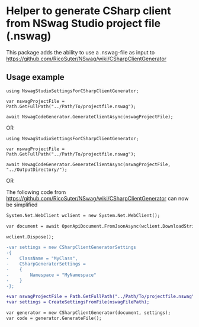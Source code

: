 # Helper to generate CSharp client from NSwag Studio project file (.nswag)

This package adds the ability to use a .nswag-file as input to https://github.com/RicoSuter/NSwag/wiki/CSharpClientGenerator

## Usage example

```
using NswagStudioSettingsForCSharpClientGenerator; 

var nswagProjectFile = Path.GetFullPath("../Path/To/projectfile.nswag"); 

await NswagCodeGenerator.GenerateClientAsync(nswagProjectFile);
```

OR

```
using NswagStudioSettingsForCSharpClientGenerator; 

var nswagProjectFile = Path.GetFullPath("../Path/To/projectfile.nswag"); 

await NswagCodeGenerator.GenerateClientAsync(nswagProjectFile, "../OutputDirectory/");
```

OR

The following code from https://github.com/RicoSuter/NSwag/wiki/CSharpClientGenerator can now be simplified
```diff
System.Net.WebClient wclient = new System.Net.WebClient();         

var document = await OpenApiDocument.FromJsonAsync(wclient.DownloadString("Https://SwaggerSpecificationURL.json"));

wclient.Dispose();

-var settings = new CSharpClientGeneratorSettings
-{
-    ClassName = "MyClass", 
-    CSharpGeneratorSettings = 
-    {
-        Namespace = "MyNamespace"
-    }
-};

+var nswagProjectFile = Path.GetFullPath("../Path/To/projectfile.nswag"); 
+var settings = CreateSettingsFromFile(nswagFilePath);

var generator = new CSharpClientGenerator(document, settings);	
var code = generator.GenerateFile();
```